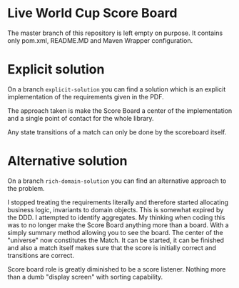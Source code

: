 # Live World Cup Score Board

The master branch of this repository is left empty on purpose. It contains only pom.xml, README.MD and Maven Wrapper configuration.

# Explicit solution

On a branch `explicit-solution` you can find a solution which is an explicit implementation of the requirements given in the PDF.

The approach taken is make the Score Board a center of the implementation and a single point of contact for the whole library.

Any state transitions of a match can only be done by the scoreboard itself.

# Alternative solution

On a branch `rich-domain-solution` you can find an alternative approach to the problem.

I stopped treating the requirements literally and therefore started allocating business logic, invariants to domain objects. This is somewhat expired by the DDD. I attempted to identify aggregates.
My thinking when coding this was to no longer make the Score Board anything more than a board. With a simply summary method allowing you to see the board.
The center of the "universe" now constitutes the Match. It can be started, it can be finished and also a match itself makes sure that the score is initially correct
and transitions are correct.

Score board role is greatly diminished to be a score listener. Nothing more than a dumb "display screen" with sorting capability.
